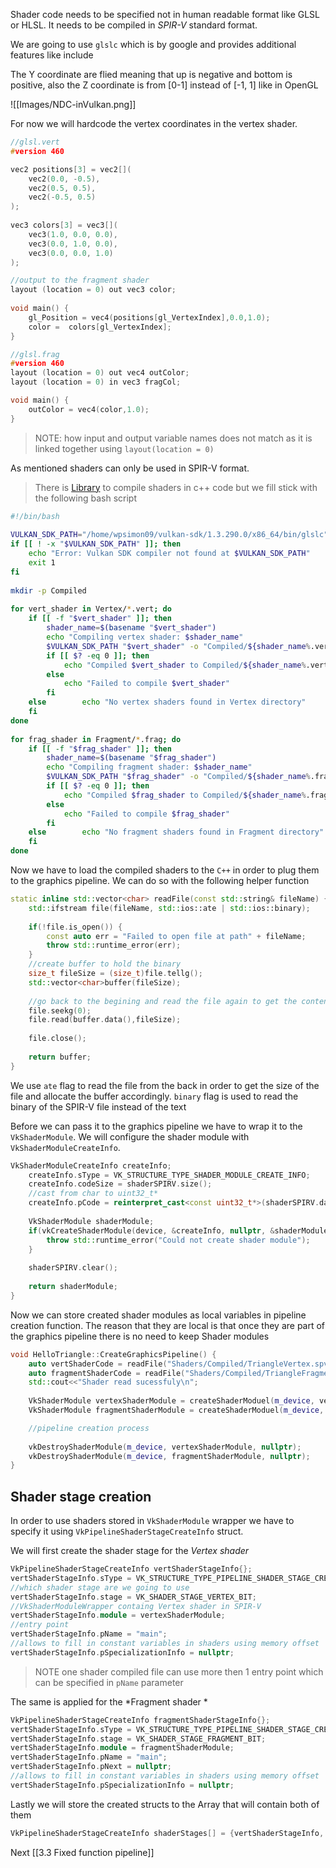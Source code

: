 Shader code needs to be specified not in human readable format like GLSL or HLSL. It needs to be compiled in *SPIR-V* standard format.

We are going to use `glslc` which is by google and provides additional features like include 

The Y coordinate are flied meaning that up is negative and bottom is positive, also the Z coordinate is from [0-1] instead of [-1, 1] like in OpenGL

![[Images/NDC-inVulkan.png]]

For now we will hardcode the vertex coordinates in the vertex shader. 

```c
//glsl.vert 
#version 460  

vec2 positions[3] = vec2[](  
    vec2(0.0, -0.5),  
    vec2(0.5, 0.5),  
    vec2(-0.5, 0.5)  
);  
  
vec3 colors[3] = vec3[](  
    vec3(1.0, 0.0, 0.0),  
    vec3(0.0, 1.0, 0.0),  
    vec3(0.0, 0.0, 1.0)  
);  

//output to the fragment shader 
layout (location = 0) out vec3 color;  
  
void main() {  
    gl_Position = vec4(positions[gl_VertexIndex],0.0,1.0);  
    color =  colors[gl_VertexIndex];  
}
```

```c
//glsl.frag
#version 460  
layout (location = 0) out vec4 outColor;
layout (location = 0) in vec3 fragCol; 

void main() {  
    outColor = vec4(color,1.0);  
}
```
>NOTE: how input and output variable names does not match as it is linked together using `layout(location = 0)`

As mentioned shaders can only be used in SPIR-V format.

>There is [Library](https://github.com/google/shaderc) to compile shaders in c++ code but we fill stick with the following bash script 

```bash
#!/bin/bash  
  
VULKAN_SDK_PATH="/home/wpsimon09/vulkan-sdk/1.3.290.0/x86_64/bin/glslc"  
if [[ ! -x "$VULKAN_SDK_PATH" ]]; then  
    echo "Error: Vulkan SDK compiler not found at $VULKAN_SDK_PATH"  
    exit 1  
fi  
  
mkdir -p Compiled  
  
for vert_shader in Vertex/*.vert; do  
    if [[ -f "$vert_shader" ]]; then  
        shader_name=$(basename "$vert_shader")  
        echo "Compiling vertex shader: $shader_name"  
        $VULKAN_SDK_PATH "$vert_shader" -o "Compiled/${shader_name%.vert}.spv"  
        if [[ $? -eq 0 ]]; then  
            echo "Compiled $vert_shader to Compiled/${shader_name%.vert}"  
        else  
            echo "Failed to compile $vert_shader"  
        fi  
    else        echo "No vertex shaders found in Vertex directory"  
    fi  
done  
  
for frag_shader in Fragment/*.frag; do  
    if [[ -f "$frag_shader" ]]; then  
        shader_name=$(basename "$frag_shader")  
        echo "Compiling fragment shader: $shader_name"  
        $VULKAN_SDK_PATH "$frag_shader" -o "Compiled/${shader_name%.frag}.spv"  
        if [[ $? -eq 0 ]]; then  
            echo "Compiled $frag_shader to Compiled/${shader_name%.frag}.spv"  
        else  
            echo "Failed to compile $frag_shader"  
        fi  
    else        echo "No fragment shaders found in Fragment directory"  
    fi  
done
```

Now we have to load the compiled shaders to the `C++` in order to plug them to the graphics pipeline. We can do so with the following helper function

```c++
static inline std::vector<char> readFile(const std::string& fileName) {  
    std::ifstream file(fileName, std::ios::ate | std::ios::binary);  
  
    if(!file.is_open()) {  
        const auto err = "Failed to open file at path" + fileName;  
        throw std::runtime_error(err);  
    }  
	//create buffer to hold the binary  
	size_t fileSize = (size_t)file.tellg();  
	std::vector<char>buffer(fileSize);  
	  
	//go back to the begining and read the file again to get the content  
	file.seekg(0);  
	file.read(buffer.data(),fileSize);  
	  
	file.close();  
	  
	return buffer;
}
```

We use `ate` flag to read the file from the back in order to get the size of the file and allocate the buffer accordingly. `binary` flag is used to read the binary of the SPIR-V file instead of the text

Before we can pass it to the graphics pipeline we have to wrap it to the `VkShaderModule`. We will configure the shader module with `VkShaderModuleCreateInfo`. 

```c++
VkShaderModuleCreateInfo createInfo;  
    createInfo.sType = VK_STRUCTURE_TYPE_SHADER_MODULE_CREATE_INFO;  
    createInfo.codeSize = shaderSPIRV.size();  
    //cast from char to uint32_t*  
    createInfo.pCode = reinterpret_cast<const uint32_t*>(shaderSPIRV.data());  
  
    VkShaderModule shaderModule;  
    if(vkCreateShaderModule(device, &createInfo, nullptr, &shaderModule) != VK_SUCCESS) {  
        throw std::runtime_error("Could not create shader module");  
    }  
  
    shaderSPIRV.clear();  
  
    return shaderModule;  
}
```

Now we can store created shader modules as local variables in pipeline creation function. The reason that they are local is that once they are part of the graphics pipeline there is no need to keep Shader modules 

```c++
void HelloTriangle::CreateGraphicsPipeline() {  
    auto vertShaderCode = readFile("Shaders/Compiled/TriangleVertex.spv");  
    auto fragmentShaderCode = readFile("Shaders/Compiled/TriangleFragment.spv");  
    std::cout<<"Shader read sucessfuly\n";  
  
    VkShaderModule vertexShaderModule = createShaderModuel(m_device, vertShaderCode);  
    VkShaderModule fragmentShaderModule = createShaderModuel(m_device, fragmentShaderCode);  

	//pipeline creation process 
  
    vkDestroyShaderModule(m_device, vertexShaderModule, nullptr);  
    vkDestroyShaderModule(m_device, fragmentShaderModule, nullptr);  
}
```

## Shader stage creation

In order to use shaders stored in `VkShaderModule` wrapper we have to specify it using `VkPipelineShaderStageCreateInfo` struct. 

We will first create the shader stage for the *Vertex shader* 

```c++
VkPipelineShaderStageCreateInfo vertShaderStageInfo{};  
vertShaderStageInfo.sType = VK_STRUCTURE_TYPE_PIPELINE_SHADER_STAGE_CREATE_INFO;  
//which shader stage are we going to use 
vertShaderStageInfo.stage = VK_SHADER_STAGE_VERTEX_BIT;
//VkShaderModuleWrapper containg Vertex shader in SPIR-V
vertShaderStageInfo.module = vertexShaderModule;  
//entry point 
vertShaderStageInfo.pName = "main";
//allows to fill in constant variables in shaders using memory offset 
vertShaderStageInfo.pSpecializationInfo = nullptr;
```
>NOTE one shader compiled file can use more then 1 entry point which can be specified in `pName` parameter 

The same is applied for the *Fragment shader *

```c++
VkPipelineShaderStageCreateInfo fragmentShaderStageInfo{};  
vertShaderStageInfo.sType = VK_STRUCTURE_TYPE_PIPELINE_SHADER_STAGE_CREATE_INFO;  
vertShaderStageInfo.stage = VK_SHADER_STAGE_FRAGMENT_BIT;  
vertShaderStageInfo.module = fragmentShaderModule;  
vertShaderStageInfo.pName = "main";  
vertShaderStageInfo.pNext = nullptr;  
//allows to fill in constant variables in shaders using memory offset  
vertShaderStageInfo.pSpecializationInfo = nullptr;
```

Lastly we will store the created structs to the Array that will contain both of them

```c++
VkPipelineShaderStageCreateInfo shaderStages[] = {vertShaderStageInfo, fragmentShaderStageInfo};
```

Next [[3.3 Fixed function pipeline]]
